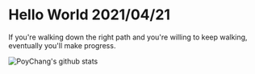 # Hello World 2021/04/21

If you're walking down the right path and you're willing to keep walking, eventually you'll make progress.

![PoyChang's github stats](https://github-readme-stats.vercel.app/api?username=poychang&show_icons=true&theme=dracula)
